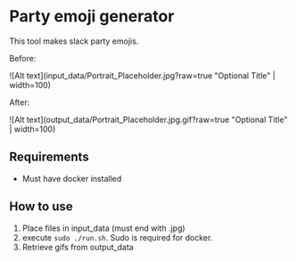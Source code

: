 # Party emoji generator
This tool makes slack party emojis.

Before:

![Alt text](input_data/Portrait_Placeholder.jpg?raw=true "Optional Title" | width=100)

After:

![Alt text](output_data/Portrait_Placeholder.jpg.gif?raw=true "Optional Title" | width=100)

## Requirements
- Must have docker installed

## How to use
1. Place files in input_data (must end with .jpg)
2. execute `sudo ./run.sh`. Sudo is required for docker.
3. Retrieve gifs from output_data
